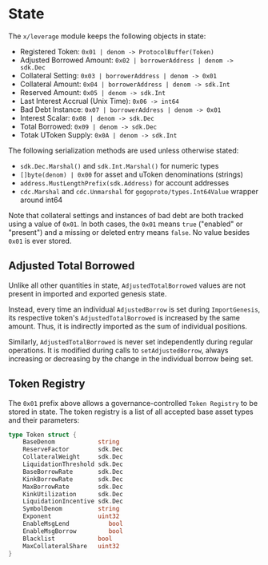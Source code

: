 # State

The `x/leverage` module keeps the following objects in state:

- Registered Token: `0x01 | denom -> ProtocolBuffer(Token)`
- Adjusted Borrowed Amount: `0x02 | borrowerAddress | denom -> sdk.Dec`
- Collateral Setting: `0x03 | borrowerAddress | denom -> 0x01`
- Collateral Amount: `0x04 | borrowerAddress | denom -> sdk.Int`
- Reserved Amount: `0x05 | denom -> sdk.Int`
- Last Interest Accrual (Unix Time): `0x06 -> int64`
- Bad Debt Instance: `0x07 | borrowerAddress | denom -> 0x01`
- Interest Scalar: `0x08 | denom -> sdk.Dec`
- Total Borrowed: `0x09 | denom -> sdk.Dec`
- Totak UToken Supply:  `0x0A | denom -> sdk.Int`

The following serialization methods are used unless otherwise stated:
- `sdk.Dec.Marshal()` and `sdk.Int.Marshal()` for numeric types
- `[]byte(denom) | 0x00` for asset and uToken denominations (strings)
- `address.MustLengthPrefix(sdk.Address)` for account addresses
- `cdc.Marshal` and `cdc.Unmarshal` for `gogoproto/types.Int64Value` wrapper around int64

Note that collateral settings and instances of bad debt are both tracked using a value of `0x01`. In both cases, the `0x01` means `true` ("enabled" or "present") and a missing or deleted entry means `false`. No value besides `0x01` is ever stored.

## Adjusted Total Borrowed

Unlike all other quantities in state, `AdjustedTotalBorrowed` values are not present in imported and exported genesis state.

Instead, every time an individual `AdjustedBorrow` is set during `ImportGenesis`, its respective token's `AdjustedTotalBorrowed` is increased by the same amount. Thus, it is indirectly imported as the sum of individual positions.

Similarly, `AdjustedTotalBorrowed` is never set independently during regular operations. It is modified during calls to `setAdjustedBorrow`, always increasing or decreasing by the change in the individual borrow being set.

## Token Registry

The `0x01` prefix above allows a governance-controlled `Token Registry` to be stored in state. The token registry is a list of all accepted base asset types and their parameters:

```go
type Token struct {
    BaseDenom            string
    ReserveFactor        sdk.Dec
    CollateralWeight     sdk.Dec
    LiquidationThreshold sdk.Dec
    BaseBorrowRate       sdk.Dec
    KinkBorrowRate       sdk.Dec
    MaxBorrowRate        sdk.Dec
    KinkUtilization      sdk.Dec
    LiquidationIncentive sdk.Dec
    SymbolDenom          string
    Exponent             uint32
    EnableMsgLend           bool
    EnableMsgBorrow         bool
    Blacklist            bool
    MaxCollateralShare   uint32
}
```

